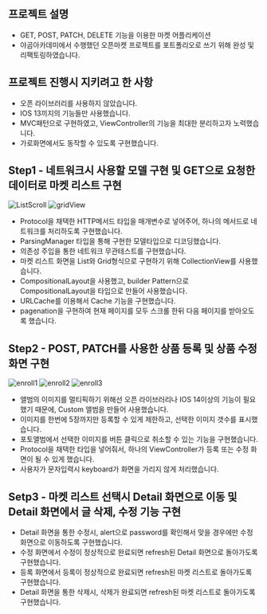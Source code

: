 ## 프로젝트 설명
* GET, POST, PATCH, DELETE 기능을 이용한 마켓 어플리케이션
* 야곰아카데미에서 수행했던 오픈마켓 프로젝트를 포트폴리오로 쓰기 위해 완성 및 리팩토링하였습니다.

## 프로젝트 진행시 지키려고 한 사항
* 오픈 라이브러리를 사용하지 않았습니다.
* IOS 13끼지의 기능들만 사용했습니다.
* MVC패턴으로 구현하였고, ViewController의 기능을 최대한 분리하고자 노력했습니다.
* 가로화면에서도 동작할 수 있도록 구현했습니다.

## Step1 - 네트워크시 사용할 모델 구현 및 GET으로 요청한 데이터로 마켓 리스트 구현
![ListScroll](https://user-images.githubusercontent.com/84059338/152946778-5e47b1a7-b54a-47cf-b727-de5a0598f2e6.gif)
![gridView](https://user-images.githubusercontent.com/84059338/152945029-d59fcbcb-da01-4bfb-8c0e-ba969c63ae56.png)

* Protocol을 채택한 HTTP메서드 타입을 매개변수로 넣어주어, 하나의 메서드로 네트워크를 처리하도록 구현했습니다.
* ParsingManager 타입을 통해 구현한 모델타입으로 디코딩했습니다.
* 의존성 주입을 통한 네트워크 무관테스트를 구현했습니다.
* 마켓 리스트 화면을 List와 Grid형식으로 구현하기 위해 CollectionView를 사용했습니다.
* CompositionalLayout을 사용했고, builder Pattern으로 CompositionalLayout을 타입으로 만들어 사용했습니다.
* URLCache를 이용해서 Cache 기능을 구현했습니다.
* pagenation을 구현하여 현재 페이지를 모두 스크롤 한뒤 다음 페이지를 받아오도록 했습니다.

## Step2 - POST, PATCH를 사용한 상품 등록 및 상품 수정 화면 구현
![enroll1](https://user-images.githubusercontent.com/84059338/152953424-d6fcbc3d-49c9-4b7e-8067-5de7dd5e8805.gif)
![enroll2](https://user-images.githubusercontent.com/84059338/152956453-3937c331-f2d9-4d81-ba14-1be23c66275e.gif)
![enroll3](https://user-images.githubusercontent.com/84059338/152955789-f989e95d-23f7-461c-9b9e-084cf9341309.gif)

* 앨범의 이미지를 멀티픽하기 위해선 오픈 라이브러리나 IOS 14이상의 기능이 필요했기 때문에, Custom 앨범을 만들어 사용했습니다.
* 이미지를 한번에 5장까지만 등록할 수 있게 제한하고, 선택한 이미지 갯수를 표시했습니다.
* 포토앨범에서 선택한 이미지를 버튼 클릭으로 취소할 수 있는 기능을 구현했습니다.
* Protocol을 채택한 타입을 넣어줘서, 하나의 ViewController가 등록 또는 수정 화면이 될 수 있게 했습니다.
* 사용자가 문자입력시 keyboard가 화면을 가리지 않게 처리했습니다.

## Setp3 - 마켓 리스트 선택시 Detail 화면으로 이동 및 Detail 화면에서 글 삭제, 수정 기능 구현

* Detail 화면을 통한 수정시, alert으로 password를 확인해서 맞을 경우에만 수정 화면으로 이동하도록 구현했습니다.
* 수정 화면에서 수정이 정상적으로 완료되면 refresh된 Detail 화면으로 돌아가도록 구현했습니다.
* 등록 화면에서 등록이 정상적으로 완료되면 refresh된 마켓 리스트로 돌아가도록 구현했습니다.
* Detail 화면을 통한 삭제시, 삭제가 완료되면 refresh된 마켓 리스트로 돌아가도록 구현했습니다.


